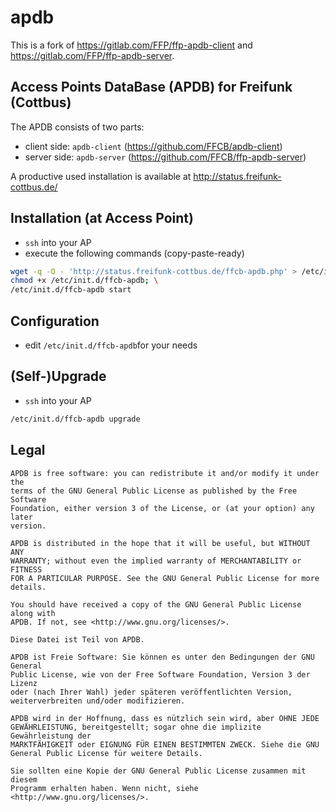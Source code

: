 # apdb

This is a fork of https://gitlab.com/FFP/ffp-apdb-client and https://gitlab.com/FFP/ffp-apdb-server.

## Access Points DataBase (APDB) for Freifunk (Cottbus)
The APDB consists of two parts:
- client side: `apdb-client` (https://github.com/FFCB/apdb-client)
- server side: `apdb-server` (https://github.com/FFCB/ffp-apdb-server)

A productive used installation is available at http://status.freifunk-cottbus.de/

## Installation (at Access Point)
* `ssh` into your AP
* execute the following commands (copy-paste-ready)

```bash
wget -q -O - 'http://status.freifunk-cottbus.de/ffcb-apdb.php' > /etc/init.d/ffcb-apdb && \
chmod +x /etc/init.d/ffcb-apdb; \
/etc/init.d/ffcb-apdb start
```

## Configuration
* edit `/etc/init.d/ffcb-apdb`for your needs

## (Self-)Upgrade
* `ssh` into your AP

```bash
/etc/init.d/ffcb-apdb upgrade
```

## Legal
    APDB is free software: you can redistribute it and/or modify it under the
    terms of the GNU General Public License as published by the Free Software
    Foundation, either version 3 of the License, or (at your option) any later
    version.

    APDB is distributed in the hope that it will be useful, but WITHOUT ANY
    WARRANTY; without even the implied warranty of MERCHANTABILITY or FITNESS
    FOR A PARTICULAR PURPOSE. See the GNU General Public License for more
    details.

    You should have received a copy of the GNU General Public License along with
    APDB. If not, see <http://www.gnu.org/licenses/>.

    Diese Datei ist Teil von APDB.

    APDB ist Freie Software: Sie können es unter den Bedingungen der GNU General
    Public License, wie von der Free Software Foundation, Version 3 der Lizenz
    oder (nach Ihrer Wahl) jeder späteren veröffentlichten Version,
    weiterverbreiten und/oder modifizieren.

    APDB wird in der Hoffnung, dass es nützlich sein wird, aber OHNE JEDE
    GEWÄHRLEISTUNG, bereitgestellt; sogar ohne die implizite Gewährleistung der
    MARKTFÄHIGKEIT oder EIGNUNG FÜR EINEN BESTIMMTEN ZWECK. Siehe die GNU
    General Public License für weitere Details.

    Sie sollten eine Kopie der GNU General Public License zusammen mit diesem
    Programm erhalten haben. Wenn nicht, siehe <http://www.gnu.org/licenses/>.
